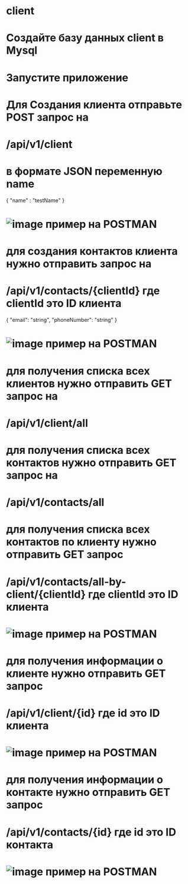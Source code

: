 # client

# Создайте базу данных client в Mysql

# Запустите приложение

# Для Создания клиента отправьте POST запрос на 
# /api/v1/client
# в формате JSON переменную name
{
  "name" : "testName"
}

# ![image](https://github.com/babakanov/client/assets/51857869/c36305ce-ea32-4929-9192-51bec8df267b) пример на POSTMAN

# для создания контактов клиента  нужно отправить запрос на 
# /api/v1/contacts/{clientId} где clientId это ID клиента
{
  "email": "string",
  "phoneNumber": "string"
}

# ![image](https://github.com/babakanov/client/assets/51857869/2824f1a5-a574-45dc-8e55-28cbe0ab2672) пример на POSTMAN

# для получения списка всех клиентов нужно отправить GET запрос на 
# /api/v1/client/all

# для получения списка всех контактов нужно отправить GET запрос на 
# /api/v1/contacts/all

# для получения списка всех контактов по клиенту нужно отправить GET запрос 
# /api/v1/contacts/all-by-client/{clientId} где clientId это ID клиента 
# ![image](https://github.com/babakanov/client/assets/51857869/fc05c0ef-316d-4ce8-8378-d3493961996b) пример на POSTMAN

# для получения информации о клиенте нужно отправить GET запрос 
# /api/v1/client/{id} где id это ID клиента 
# ![image](https://github.com/babakanov/client/assets/51857869/7dc0f4b8-a757-4f69-9837-3c131ca5de54) пример на POSTMAN

# для получения информации о контакте нужно отправить GET запрос 
# /api/v1/contacts/{id} где id это ID контакта 
# ![image](https://github.com/babakanov/client/assets/51857869/6bee5257-f0a4-4fe6-813e-7c2bf5d6a86b) пример на POSTMAN

